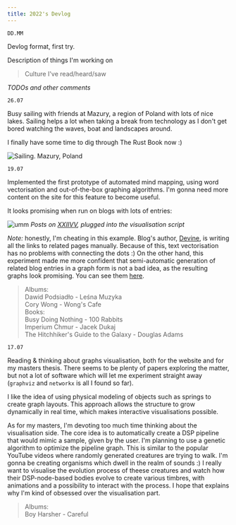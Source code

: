 ```yaml
---
title: 2022's Devlog
---
```


```
DD.MM
```

Devlog format, first try.

Description of things I'm working on

>Culture I've read/heard/saw

*TODOs and other comments*


```
26.07 
```

Busy sailing with friends at Mazury, a region of Poland with lots of nice lakes. Sailing helps a lot when taking a break from technology as I don't get bored watching the waves, boat and landscapes around. 

I finally have some time to dig through The Rust Book now :)

![Sailing. Mazury, Poland](/sailing_mazury.jpg)

```
19.07 
```

Implemented the first prototype of automated mind mapping, using word vectorisation
and out-of-the-box graphing algorithms. I'm gonna need more content on the site
for this feature to become useful.

It looks promising when run on blogs with lots of entries:

![umm](/xxiivv_text_vectorisation_example.jpg)
*Posts on [XXIIVV](http://xxiivv.com/), plugged into the visualisation script*

*Note:* honestly, I'm cheating in this example. Blog's author, [Devine](https://wiki.xxiivv.com/site/devine_lu_linvega.html),
is writing all the links to related pages manually. Because of this, text vectorisation has
no problems with connecting the dots :) On the other hand, this experiment made me more confident
that semi-automatic generation of related blog entries in a graph form is not a bad idea,
as the resulting graphs look promising. You can see them [here](/website-map).


>Albums: <br>
>Dawid Podsiadło - Leśna Muzyka<br>
>Cory Wong - Wong's Cafe<br>
>Books:<br>
>Busy Doing Nothing - 100 Rabbits<br>
>Imperium Chmur - Jacek Dukaj<br>
>The Hitchhiker's Guide to the Galaxy - Douglas Adams<br>

```
17.07 
```

Reading & thinking about graphs visualisation, both for the website and for my masters thesis. There seems to be plenty of papers exploring the matter, but not a lot of software which will let me experiment straight away (`graphviz` and `networkx` is all I found so far).

I like the idea of using physical modeling of objects such as springs to create graph layouts. This approach allows the structure to grow dynamically in real time, which makes interactive visualisations possible.

As for my masters, I'm devoting too much time thinking about the visualisation side. The core idea is to automatically create a DSP pipeline that would mimic a sample, given by the user. I'm planning to use a genetic algorithm to optimize the pipeline graph. This is similar to the popular YouTube videos where randomly generated creatures are trying to walk. I'm gonna be creating organisms which dwell in the realm of sounds :) I really want to visualise the evolution process of theese creatures and watch how their DSP-node-based bodies evolve to create various timbres, with animations and a possibility to interact with the process. I hope that explains why I'm kind of obsessed over the visualisation part.

>Albums:<br>
>Boy Harsher - Careful
